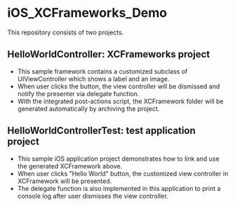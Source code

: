 # iOS_XCFrameworks_Demo

This repository consists of two projects.

## HelloWorldController: XCFrameworks project

- This sample framework contains a customized subclass of UIViewController which shows a label and an image.
- When user clicks the button, the view controller will be dismissed and notify the presenter via delegate function.
- With the integrated post-actions script, the XCFramework folder will be generated automatically by archiving the project.

## HelloWorldControllerTest: test application project

- This sample iOS application project demonstrates how to link and use the generated XCFramework above.
- When user clicks "Hello World" button, the customized view controller in XCFramework will be presented.
- The delegate function is also implemented in this application to print a console log after user dismisses the view controller.
